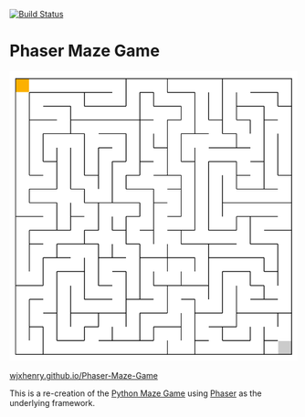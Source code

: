 [![Build Status](https://travis-ci.org/WJXHenry/Phaser-Maze-Game.svg?branch=master)](https://travis-ci.org/WJXHenry/Phaser-Maze-Game)

# Phaser Maze Game

![Phaser Maze Game](/Phaser_Maze_Game.png)

[wjxhenry.github.io/Phaser-Maze-Game](https://wjxhenry.github.io/Phaser-Maze-Game)

This is a re-creation of the [Python Maze Game](https://github.com/WJXHenry/Python-Maze-Game) using [Phaser](https://phaser.io/phaser3) as the underlying framework.